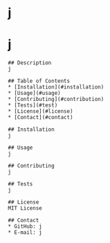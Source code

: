 # j
# j

    ## Description
    j

    ## Table of Contents
    * [Installation](#installation)
    * [Usage](#usage)
    * [Contributing](#contribution)
    * [Tests](#test)
    * [License](#license)
    * [Contact](#contact)

    ## Installation
    j

    ## Usage
    j

    ## Contributing
    j

    ## Tests
    j

    ## License
    MIT License

    ## Contact
    * GitHub: j
    * E-mail: j